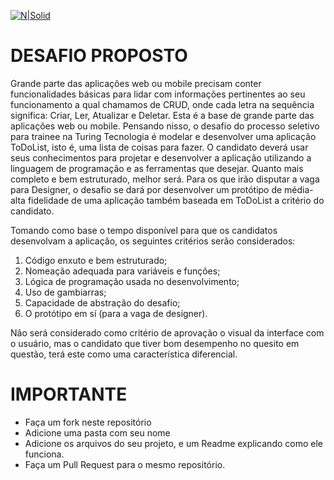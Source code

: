 [![N|Solid](https://www.turingtecnologia.com/assets/img/logo.png)](https://www.turingtecnologia.com)
# DESAFIO PROPOSTO

Grande parte das aplicações web ou mobile precisam conter funcionalidades
básicas para lidar com informações pertinentes ao seu funcionamento a qual chamamos
de CRUD, onde cada letra na sequência significa: Criar, Ler, Atualizar e Deletar. Esta é
a base de grande parte das aplicações web ou mobile. Pensando nisso, o desafio do
processo seletivo para trainee na Turing Tecnologia é modelar e desenvolver uma
aplicação ToDoList, isto é, uma lista de coisas para fazer. O candidato deverá usar
seus conhecimentos para projetar e desenvolver a aplicação utilizando a linguagem de
programação e as ferramentas que desejar. Quanto mais completo e bem estruturado,
melhor será. Para os que irão disputar a vaga para Designer, o desafio se dará por
desenvolver um protótipo de média-alta fidelidade de uma aplicação também baseada
em ToDoList a critério do candidato.

Tomando como base o tempo disponível para que os candidatos desenvolvam
a aplicação, os seguintes critérios serão considerados:

1. Código enxuto e bem estruturado;
2. Nomeação adequada para variáveis e funções;
3. Lógica de programação usada no desenvolvimento;
4. Uso de gambiarras;
5. Capacidade de abstração do desafio;
6. O protótipo em sí (para a vaga de designer).

Não será considerado como critério de aprovação o visual da interface com o usuário,
mas o candidato que tiver bom desempenho no quesito em questão, terá este como
uma característica diferencial.

# IMPORTANTE 

  - Faça um fork neste repositório
  - Adicione uma pasta com seu nome
  - Adicione os arquivos do seu projeto, e um Readme explicando como ele funciona.
  - Faça um Pull Request para o mesmo repositório.

